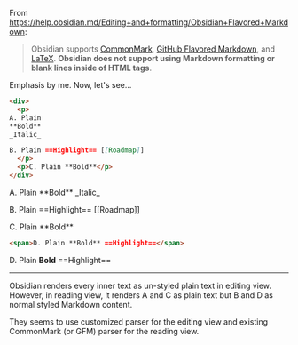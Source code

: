 From https://help.obsidian.md/Editing+and+formatting/Obsidian+Flavored+Markdown:

> Obsidian supports [CommonMark](https://commonmark.org/), [GitHub Flavored Markdown](https://github.github.com/gfm/), and [LaTeX](https://www.latex-project.org/). **Obsidian does not support using Markdown formatting or blank lines inside of HTML tags**.

Emphasis by me. Now, let's see...

```markdown
<div>
  <p>
A. Plain
**Bold**
_Italic_

B. Plain ==Highlight== [[Roadmap]]
  </p>
  <p>C. Plain **Bold**</p>
</div>
```

<div>
  <p>
A. Plain
**Bold**
_Italic_

B. Plain ==Highlight== [[Roadmap]]
  </p>
  <p>C. Plain **Bold**</p>
</div>

```markdown
<span>D. Plain **Bold** ==Highlight==</span>
```

<span>D. Plain **Bold** ==Highlight==</span>

---

Obsidian renders every inner text as un-styled plain text in editing view. However, in reading view, it renders A and C as plain text but B and D as normal styled Markdown content.

They seems to use customized parser for the editing view and existing CommonMark (or GFM) parser for the reading view.